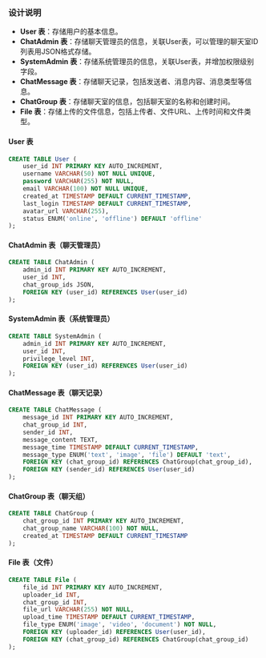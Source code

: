 ### 设计说明

- **User 表**：存储用户的基本信息。
- **ChatAdmin 表**：存储聊天管理员的信息，关联User表，可以管理的聊天室ID列表用JSON格式存储。
- **SystemAdmin 表**：存储系统管理员的信息，关联User表，并增加权限级别字段。
- **ChatMessage 表**：存储聊天记录，包括发送者、消息内容、消息类型等信息。
- **ChatGroup 表**：存储聊天室的信息，包括聊天室的名称和创建时间。
- **File 表**：存储上传的文件信息，包括上传者、文件URL、上传时间和文件类型。


#### User 表
```sql
CREATE TABLE User (
    user_id INT PRIMARY KEY AUTO_INCREMENT,
    username VARCHAR(50) NOT NULL UNIQUE,
    password VARCHAR(255) NOT NULL,
    email VARCHAR(100) NOT NULL UNIQUE,
    created_at TIMESTAMP DEFAULT CURRENT_TIMESTAMP,
    last_login TIMESTAMP DEFAULT CURRENT_TIMESTAMP,
    avatar_url VARCHAR(255),
    status ENUM('online', 'offline') DEFAULT 'offline'
);

```

#### ChatAdmin 表（聊天管理员）
```sql
CREATE TABLE ChatAdmin (
    admin_id INT PRIMARY KEY AUTO_INCREMENT,
    user_id INT,
    chat_group_ids JSON,
    FOREIGN KEY (user_id) REFERENCES User(user_id)
);

```

#### SystemAdmin 表（系统管理员）
```sql
CREATE TABLE SystemAdmin (
    admin_id INT PRIMARY KEY AUTO_INCREMENT,
    user_id INT,
    privilege_level INT,
    FOREIGN KEY (user_id) REFERENCES User(user_id)
);

```

#### ChatMessage 表（聊天记录）
```sql
CREATE TABLE ChatMessage (
    message_id INT PRIMARY KEY AUTO_INCREMENT,
    chat_group_id INT,
    sender_id INT,
    message_content TEXT,
    message_time TIMESTAMP DEFAULT CURRENT_TIMESTAMP,
    message_type ENUM('text', 'image', 'file') DEFAULT 'text',
    FOREIGN KEY (chat_group_id) REFERENCES ChatGroup(chat_group_id),
    FOREIGN KEY (sender_id) REFERENCES User(user_id)
);

```

#### ChatGroup 表（聊天组）
```sql
CREATE TABLE ChatGroup (
    chat_group_id INT PRIMARY KEY AUTO_INCREMENT,
    chat_group_name VARCHAR(100) NOT NULL,
    created_at TIMESTAMP DEFAULT CURRENT_TIMESTAMP
);

```

#### File 表（文件）
```sql
CREATE TABLE File (
    file_id INT PRIMARY KEY AUTO_INCREMENT,
    uploader_id INT,
    chat_group_id INT,
    file_url VARCHAR(255) NOT NULL,
    upload_time TIMESTAMP DEFAULT CURRENT_TIMESTAMP,
    file_type ENUM('image', 'video', 'document') NOT NULL,
    FOREIGN KEY (uploader_id) REFERENCES User(user_id),
    FOREIGN KEY (chat_group_id) REFERENCES ChatGroup(chat_group_id)
);

```